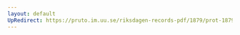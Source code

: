 ```yaml
---
layout: default
UpRedirect: https://pruto.im.uu.se/riksdagen-records-pdf/1879/prot-1879--ak--045.pdf
---
```

